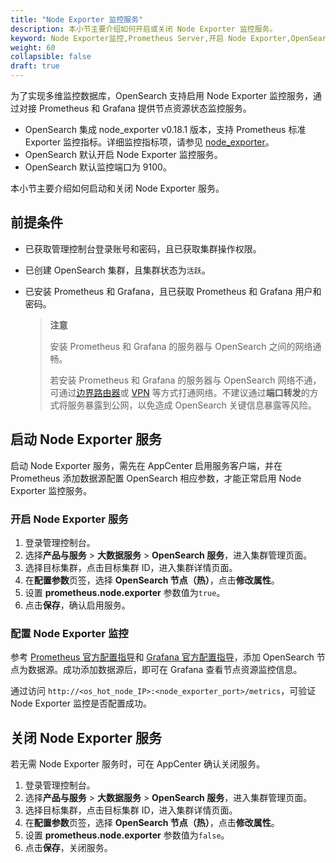 ```yaml
---
title: "Node Exporter 监控服务"
description: 本小节主要介绍如何开启或关闭 Node Exporter 监控服务。 
keyword: Node Exporter监控,Prometheus Server,开启 Node Exporter,OpenSearch,搜索引擎
weight: 60
collapsible: false
draft: true
---
```



为了实现多维监控数据库，OpenSearch 支持启用 Node Exporter 监控服务，通过对接 Prometheus 和 Grafana 提供节点资源状态监控服务。  

- OpenSearch 集成 node_exporter v0.18.1 版本，支持 Prometheus 标准 Exporter 监控指标。详细监控指标项，请参见 [node_exporter](https://github.com/prometheus/node_exporter)。
- OpenSearch 默认开启 Node Exporter 监控服务。
- OpenSearch 默认监控端口为 9100。

本小节主要介绍如何启动和关闭 Node Exporter 服务。

## 前提条件

- 已获取管理控制台登录账号和密码，且已获取集群操作权限。
- 已创建 OpenSearch 集群，且集群状态为`活跃`。
- 已安装 Prometheus 和 Grafana，且已获取 Prometheus 和 Grafana 用户和密码。

   > **注意**
   > 
   > 安装 Prometheus 和 Grafana 的服务器与 OpenSearch 之间的网络通畅。
   > 
   > 若安装 Prometheus 和 Grafana 的服务器与 OpenSearch 网络不通，可通过[边界路由器](/network/border_router/)或 [VPN](/network/vpc/manual/vpn/) 等方式打通网络。不建议通过**端口转发**的方式将服务暴露到公网，以免造成 OpenSearch 关键信息暴露等风险。

## 启动 Node Exporter 服务

启动 Node Exporter 服务，需先在 AppCenter 启用服务客户端，并在 Prometheus 添加数据源配置 OpenSearch 相应参数，才能正常启用 Node Exporter 监控服务。

### 开启 Node Exporter 服务
   
1. 登录管理控制台。
2. 选择**产品与服务** > **大数据服务** > **OpenSearch 服务**，进入集群管理页面。
3. 选择目标集群，点击目标集群 ID，进入集群详情页面。  
4. 在**配置参数**页签，选择 **OpenSearch 节点（热）**，点击**修改属性**。
5. 设置 **prometheus.node.exporter** 参数值为`true`。
6. 点击**保存**，确认启用服务。

### 配置 Node Exporter 监控

参考 [Prometheus 官方配置指导](https://prometheus.io/docs/prometheus/latest/configuration/configuration/)和 [Grafana 官方配置指导](https://grafana.com/docs/grafana/latest/administration/configuration/)，添加 OpenSearch 节点为数据源。成功添加数据源后，即可在 Grafana 查看节点资源监控信息。

通过访问 `http://<os_hot_node_IP>:<node_exporter_port>/metrics`，可验证 Node Exporter 监控是否配置成功。

## 关闭 Node Exporter 服务

若无需 Node Exporter 服务时，可在 AppCenter 确认关闭服务。

1. 登录管理控制台。
2. 选择**产品与服务** > **大数据服务** > **OpenSearch 服务**，进入集群管理页面。
3. 选择目标集群，点击目标集群 ID，进入集群详情页面。  
4. 在**配置参数**页签，选择 **OpenSearch 节点（热）**，点击**修改属性**。
5. 设置 **prometheus.node.exporter** 参数值为`false`。
6. 点击**保存**，关闭服务。

